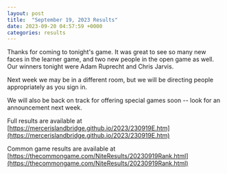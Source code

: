 ```yaml
---
layout: post
title:  "September 19, 2023 Results"
date: 2023-09-20 04:57:59 +0000
categories: results
---
```

Thanks for coming to tonight's game. It was great to see so many new faces in the learner game, and two new people in the open game as well.  Our winners tonight were Adam Ruprecht and Chris Jarvis.

Next week we may be in a different room, but we will be directing people appropriately as you sign in.

We will also be back on track for offering special games soon -- look for an announcement next week.


Full results are available at [https://mercerislandbridge.github.io/2023/230919E.htm](https://mercerislandbridge.github.io/2023/230919E.htm)

Common game results are available at [https://thecommongame.com/NiteResults/20230919Rank.html](https://thecommongame.com/NiteResults/20230919Rank.html)
